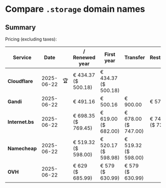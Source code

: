 # Compare `.storage` domain names

## Summary

Pricing (excluding taxes):

| Service | Date |  | / Renewed year | First year | Transfer | Restoration |
|--|--|--|--|--|--|--|
| **Cloudflare** | 2025-06-22 | 🏆 | € 434.37<br>($ 500.18) | € 434.37<br>($ 500.18) |  |  |
| **Gandi** | 2025-06-22 |  | € 491.16 | € 500.16 | € 900.00 | € 571.04 |
| **Internet.bs** | 2025-06-22 |  | € 698.35<br>($ 769.45) | € 619.00<br>($ 682.00) | € 678.00<br>($ 747.00) | € 740.45<br>($ 732.55) |
| **Namecheap** | 2025-06-22 |  | € 519.32<br>($ 598.00) | € 520.17<br>($ 598.98) | € 519.32<br>($ 598.00) |  |
| **OVH** | 2025-06-22 |  | € 629<br>($ 685.99) | € 579<br>($ 630.99) | € 579<br>($ 630.99) |  |
